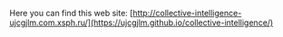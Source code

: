 Here you can find this web site: [http://collective-intelligence-ujcgjlm.com.xsph.ru/](https://ujcgjlm.github.io/collective-intelligence/)
